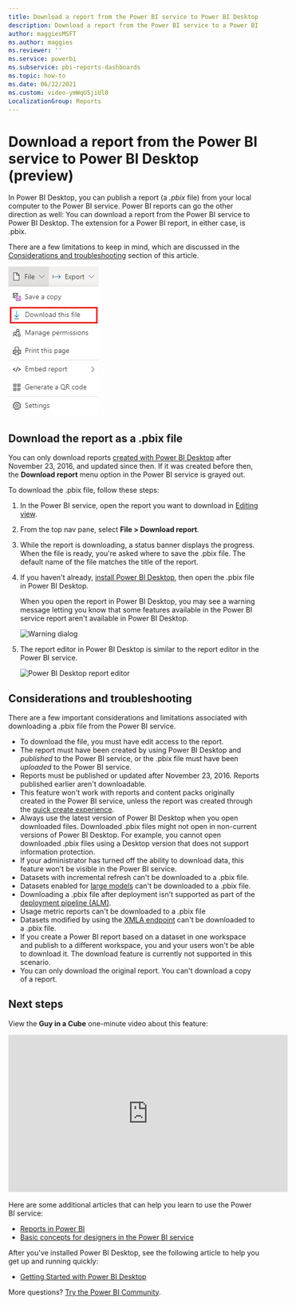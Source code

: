 ```yaml
---
title: Download a report from the Power BI service to Power BI Desktop (preview)
description: Download a report from the Power BI service to a Power BI Desktop file
author: maggiesMSFT
ms.author: maggies
ms.reviewer: ''
ms.service: powerbi
ms.subservice: pbi-reports-dashboards
ms.topic: how-to
ms.date: 06/22/2021
ms.custom: video-ymWqU5jiUl0
LocalizationGroup: Reports
---
```

# Download a report from the Power BI service to Power BI Desktop (preview)
      
In Power BI Desktop, you can publish a report (a *.pbix* file) from your local computer to the Power BI service. Power BI reports can go the other direction as well: You can download a report from the Power BI service to Power BI Desktop. The extension for a Power BI report, in either case, is .pbix.

There are a few limitations to keep in mind, which are discussed in the [Considerations and troubleshooting](#considerations-and-troubleshooting) section of this article.

![File dropdown](media/service-export-to-pbix/power-bi-file-export.png)

## Download the report as a .pbix file

You can only download reports [created with Power BI Desktop](/learn/modules/publish-share-power-bi/2-publish-reports) after November 23, 2016, and updated since then. If it was created before then, the **Download report** menu option in the Power BI service is grayed out.

To download the .pbix file, follow these steps:

1. In the Power BI service, open the report you want to download in [Editing view](./service-interact-with-a-report-in-editing-view.md).

2. From the top nav pane, select **File > Download report**.
   
3. While the report is downloading, a status banner displays the progress. When the file is ready, you're asked where to save the .pbix file. The default name of the file matches the title of the report.
   
4. If you haven't already, [install Power BI Desktop](../fundamentals/desktop-get-the-desktop.md), then open the .pbix file in Power BI Desktop.
   
    When you open the report in Power BI Desktop, you may see a warning message letting you know that some features available in the Power BI service report aren't available in Power BI Desktop.
   
    ![Warning dialog](media/service-export-to-pbix/power-bi-export-to-pbix_2.png)

5. The report editor in Power BI Desktop is similar to the report editor in the Power BI service.  
   
    ![Power BI Desktop report editor](media/service-export-to-pbix/power-bi-desktop.png)

## Considerations and troubleshooting

There are a few important considerations and limitations associated with downloading a .pbix file from the Power BI service.

* To download the file, you must have edit access to the report.
* The report must have been created by using Power BI Desktop and *published* to the Power BI service, or the .pbix file must have been *uploaded* to the Power BI service.
* Reports must be published or updated after November 23, 2016. Reports published earlier aren't downloadable.
* This feature won't work with reports and content packs originally created in the Power BI service, unless the report was created through the [quick create experience](./service-quick-create-report.md).
* Always use the latest version of Power BI Desktop when you open downloaded files. Downloaded .pbix files might not open in non-current versions of Power BI Desktop. For example, you cannot open downloaded .pbix files using a Desktop version that does not support information protection.
* If your administrator has turned off the ability to download data, this feature won't be visible in the Power BI service.
* Datasets with incremental refresh can't be downloaded to a .pbix file.
* Datasets enabled for [large models](../admin/service-premium-large-models.md) can't be downloaded to a .pbix file.
* Downloading a .pbix file after deployment isn't supported as part of the [deployment pipeline (ALM)](./deployment-pipelines-process.md). 
* Usage metric reports can't be downloaded to a .pbix file
* Datasets modified by using the [XMLA endpoint](../admin/service-premium-connect-tools.md) can't be downloaded to a .pbix file.
* If you create a Power BI report based on a dataset in one workspace and publish to a different workspace, you and your users won't be able to download it. The download feature is currently not supported in this scenario.
* You can only download the original report. You can't download a copy of a report.

## Next steps

View the **Guy in a Cube** one-minute video about this feature:

<iframe width="560" height="315" src="https://www.youtube.com/embed/ymWqU5jiUl0" frameborder="0" allowfullscreen></iframe>

Here are some additional articles that can help you learn to use the Power BI service:

* [Reports in Power BI](../consumer/end-user-reports.md)
* [Basic concepts for designers in the Power BI service](../fundamentals/service-basic-concepts.md)

After you've installed Power BI Desktop, see the following article to help you get up and running quickly:

* [Getting Started with Power BI Desktop](../fundamentals/desktop-getting-started.md)

More questions? [Try the Power BI Community](https://community.powerbi.com/).
